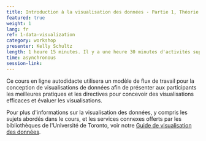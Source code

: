 ```yaml
---
title: Introduction à la visualisation des données - Partie 1, Théorie et critique
featured: true
weight: 1
lang: fr
ref: 1-data-visualization
category: workshop
presenter: Kelly Schultz
length: 1 heure 15 minutes. Il y a une heure 30 minutes d'activités supplémentaires.
time: asynchronous
session-link:
---
```


Ce cours en ligne autodidacte utilisera un modèle de flux de travail pour la conception de visualisations de données afin de présenter aux participants les meilleures pratiques et les directives pour concevoir des visualisations efficaces et évaluer les visualisations.<!--more-->

Pour plus d'informations sur la visualisation des données, y compris les sujets abordés dans le cours, et les services connexes offerts par les bibliothèques de l'Université de Toronto, voir notre [Guide de visualisation des données](https://mdl.library.utoronto.ca/dataviz/getting-started).
